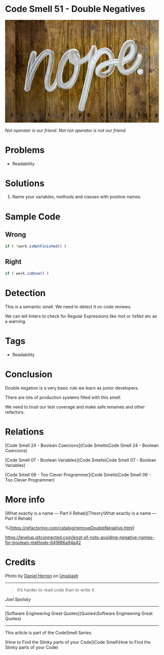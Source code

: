 # Code Smell 51 - Double Negatives

![Code Smell 51 - Double Negatives](daniel-herron-vBxbZokRL10-unsplash.jpg)

*Not operator is our friend. Not not operator is not our friend.*

# Problems

- Readability

# Solutions

1. Name your variables, methods and classes with positive names.

# Sample Code

## Wrong

[Gist Url]: # (https://gist.github.com/mcsee/f5c32dfa2aefa4f7fcb180ea28995508)
```javascript
if ( !work.isNotFinished() )
```

## Right

[Gist Url]: # (https://gist.github.com/mcsee/842684ebe8f5496d1d6374436a0c9473)
```javascript
if ( work.isDone() )
```

# Detection

This is a semantic smell. We need to detect it on code reviews.

We can tell linters to check for Regular Expressions like *!not* or *!isNot* etc as a warning.

# Tags

- Readability

# Conclusion

Double negation is a very basic rule we learn as junior developers.

There are lots of production systems filled with this smell. 

We need to trust our test coverage and make safe renames and other refactors.

# Relations

[Code Smell 24 - Boolean Coercions](Code Smells\Code Smell 24 - Boolean Coercions)

[Code Smell 07 - Boolean Variables](Code Smells\Code Smell 07 - Boolean Variables)

[Code Smell 06 - Too Clever Programmer](Code Smells\Code Smell 06 - Too Clever Programmer)

# More info

[What exactly is a name — Part II Rehab](Theory\What exactly is a name — Part II Rehab)

%[https://refactoring.com/catalog/removeDoubleNegative.html]

https://levelup.gitconnected.com/knot-of-nots-avoiding-negative-names-for-boolean-methods-641896a94a42

# Credits

<span>Photo by [Daniel Herron](https://unsplash.com/@herrond) on [Unsplash](https://unsplash.com/s/photos/no)</span>

* * *

> It’s harder to read code than to write it.

_Joel Spolsky_
 
* * *
 
[Software Engineering Great Quotes](Quotes\Software Engineering Great Quotes)

* * *

This article is part of the CodeSmell Series.

[How to Find the Stinky parts of your Code](Code Smell\How to Find the Stinky parts of your Code)